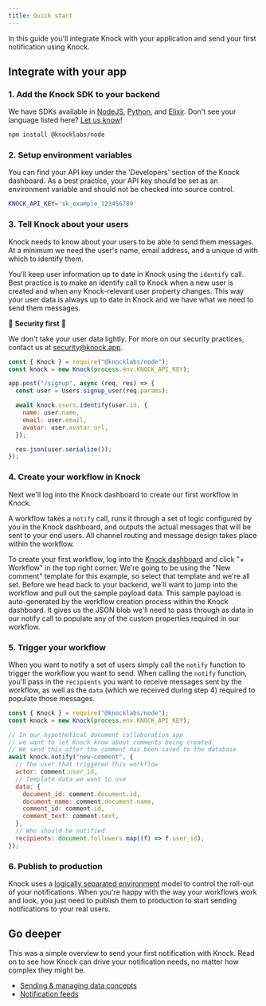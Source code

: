 ```yaml
---
title: Quick start
---
```


In this guide you'll integrate Knock with your application and send your first notification using Knock.

## Integrate with your app

### 1. Add the Knock SDK to your backend

We have SDKs available in [NodeJS](https://github.com/knocklabs/knock-node), [Python](https://github.com/knocklabs/knock-python), and [Elixir](https://github.com/knocklabs/knock-elixir). Don't see your language listed here? [Let us know](mailto:support@knock.app)!

```bash
npm install @knocklabs/node
```

### 2. Setup environment variables

You can find your API key under the 'Developers' section of the Knock dashboard. As a best practice, your API key should be set as an environment variable and should not be checked into source control.

```bash
KNOCK_API_KEY='sk_example_123456789'
```

### 3. Tell Knock about your users

Knock needs to know about your users to be able to send them messages. At a minimum we need the user's name, email address, and a unique id with which to identify them.

You'll keep user information up to date in Knock using the `identify` call.
Best practice is to make an identify call to Knock when a new user is created and when any Knock-relevant user property changes. This way your user data is always up to date in Knock and we have what we need to send them messages.

🔐 **Security first** 🔐

We don't take your user data lightly. For more on our security practices, contact us at [security@knock.app](mailto:security@knock.app?subject=Question%about%Knock's%security%practices).

```javascript
const { Knock } = require("@knocklabs/node");
const knock = new Knock(process.env.KNOCK_API_KEY);

app.post("/signup", async (req, res) => {
  const user = Users.signup_user(req.params);

  await knock.users.identify(user.id, {
    name: user.name,
    email: user.email,
    avatar: user.avatar_url,
  });

  res.json(user.serialize());
});
```

### 4. Create your workflow in Knock

Next we'll log into the Knock dashboard to create our first workflow in Knock.

A workflow takes a `notify` call, runs it through a set of logic configured by you in the Knock dashboard, and outputs the actual messages that will be sent to your end users. All channel routing and message design takes place within the workflow.

To create your first workflow, log into the [Knock dashboard](https://dashboard.knock.app) and click "+ Workflow" in the top right corner. We're going to be using the "New comment" template for this example, so select that template and we're all set. Before we head back to your backend, we'll want to jump into the workflow and pull out the sample payload data. This sample payload is auto-generated by the workflow creation process within the Knock dashboard. It gives us the JSON blob we'll need to pass through as data in our notify call to populate any of the custom properties required in our workflow.

### 5. Trigger your workflow

When you want to notify a set of users simply call the `notify` function to trigger the workflow you want to send. When calling the `notify` function, you'll pass in the `recipients` you want to receive messages sent by the workflow, as well as the `data` (which we received during step 4) required to populate those messages.

```javascript
const { Knock } = require("@knocklabs/node");
const knock = new Knock(process.env.KNOCK_API_KEY);

// In our hypothetical document collaboration app
// we want to let Knock know about comments being created.
// We send this after the comment has been saved to the database
await knock.notify("new-comment", {
  // The user that triggered this workflow
  actor: comment.user_id,
  // Template data we want to use
  data: {
    document_id: comment.document.id,
    document_name: comment.document.name,
    comment_id: comment.id,
    comment_text: comment.text,
  },
  // Who should be notified
  recipients: document.followers.map((f) => f.user_id),
});
```

### 6. Publish to production

Knock uses a [logically separated environment](/send-and-manage-data/environments) model to control the roll-out of your notifications.
When you're happy with the way your workflows work and look, you just need to publish them to
production to start sending notifications to your real users.

## Go deeper

This was a simple overview to send your first notification with Knock. Read on to see how Knock can drive your notification needs, no matter how complex they might be.

- [Sending & managing data concepts](/send-and-manage-data/concepts)
- [Notification feeds](/notification-feeds/getting-started)
<!-- - [Managing users with lists](/send-and-manage-data/lists) -->

<br />
